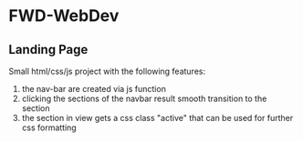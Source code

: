 # FWD-WebDev

## Landing Page
Small html/css/js project with the following features:
1. the nav-bar are created via js function
2. clicking the sections of the navbar result smooth transition to the section
3. the section in view gets a css class "active" that can be used for further css formatting
